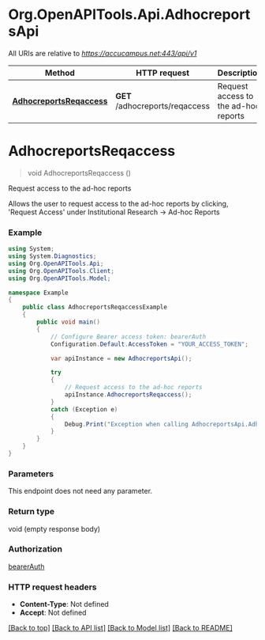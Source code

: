 # Org.OpenAPITools.Api.AdhocreportsApi

All URIs are relative to *https://accucampus.net:443/api/v1*

Method | HTTP request | Description
------------- | ------------- | -------------
[**AdhocreportsReqaccess**](AdhocreportsApi.md#adhocreportsreqaccess) | **GET** /adhocreports/reqaccess | Request access to the ad-hoc reports


<a name="adhocreportsreqaccess"></a>
# **AdhocreportsReqaccess**
> void AdhocreportsReqaccess ()

Request access to the ad-hoc reports

Allows the user to request access to the ad-hoc reports by clicking, 'Request Access' under Institutional Research -> Ad-hoc Reports

### Example
```csharp
using System;
using System.Diagnostics;
using Org.OpenAPITools.Api;
using Org.OpenAPITools.Client;
using Org.OpenAPITools.Model;

namespace Example
{
    public class AdhocreportsReqaccessExample
    {
        public void main()
        {
            // Configure Bearer access token: bearerAuth
            Configuration.Default.AccessToken = "YOUR_ACCESS_TOKEN";

            var apiInstance = new AdhocreportsApi();

            try
            {
                // Request access to the ad-hoc reports
                apiInstance.AdhocreportsReqaccess();
            }
            catch (Exception e)
            {
                Debug.Print("Exception when calling AdhocreportsApi.AdhocreportsReqaccess: " + e.Message );
            }
        }
    }
}
```

### Parameters
This endpoint does not need any parameter.

### Return type

void (empty response body)

### Authorization

[bearerAuth](../README.md#bearerAuth)

### HTTP request headers

 - **Content-Type**: Not defined
 - **Accept**: Not defined

[[Back to top]](#) [[Back to API list]](../README.md#documentation-for-api-endpoints) [[Back to Model list]](../README.md#documentation-for-models) [[Back to README]](../README.md)

